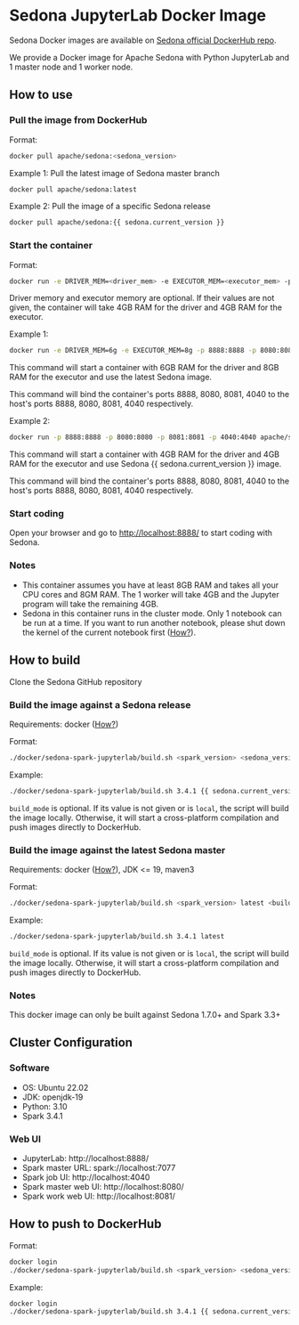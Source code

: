 # Sedona JupyterLab Docker Image

Sedona Docker images are available on [Sedona official DockerHub repo](https://hub.docker.com/r/apache/sedona).

We provide a Docker image for Apache Sedona with Python JupyterLab and 1 master node and 1 worker node.

## How to use

### Pull the image from DockerHub

Format:

```bash
docker pull apache/sedona:<sedona_version>
```

Example 1: Pull the latest image of Sedona master branch

```bash
docker pull apache/sedona:latest
```

Example 2: Pull the image of a specific Sedona release

```bash
docker pull apache/sedona:{{ sedona.current_version }}
```

### Start the container

Format:

```bash
docker run -e DRIVER_MEM=<driver_mem> -e EXECUTOR_MEM=<executor_mem> -p 8888:8888 -p 8080:8080 -p 8081:8081 -p 4040:4040 apache/sedona:<sedona_version>
```

Driver memory and executor memory are optional. If their values are not given, the container will take 4GB RAM for the driver and 4GB RAM for the executor.

Example 1:

```bash
docker run -e DRIVER_MEM=6g -e EXECUTOR_MEM=8g -p 8888:8888 -p 8080:8080 -p 8081:8081 -p 4040:4040 apache/sedona:latest
```

This command will start a container with 6GB RAM for the driver and 8GB RAM for the executor and use the latest Sedona image.

This command will bind the container's ports 8888, 8080, 8081, 4040 to the host's ports 8888, 8080, 8081, 4040 respectively.

Example 2:

```bash
docker run -p 8888:8888 -p 8080:8080 -p 8081:8081 -p 4040:4040 apache/sedona:{{ sedona.current_version }}
```

This command will start a container with 4GB RAM for the driver and 4GB RAM for the executor and use Sedona {{ sedona.current_version }} image.

This command will bind the container's ports 8888, 8080, 8081, 4040 to the host's ports 8888, 8080, 8081, 4040 respectively.

### Start coding

Open your browser and go to [http://localhost:8888/](http://localhost:8888/) to start coding with Sedona.

### Notes

* This container assumes you have at least 8GB RAM and takes all your CPU cores and 8GM RAM. The 1 worker will take 4GB and the Jupyter program will take the remaining 4GB.
* Sedona in this container runs in the cluster mode. Only 1 notebook can be run at a time. If you want to run another notebook, please shut down the kernel of the current notebook first ([How?](https://jupyterlab.readthedocs.io/en/stable/user/running.html)).

## How to build

Clone the Sedona GitHub repository

### Build the image against a Sedona release

Requirements: docker ([How?](https://docs.docker.com/engine/install/))

Format:

```bash
./docker/sedona-spark-jupyterlab/build.sh <spark_version> <sedona_version> <build_mode>
```

Example:

```bash
./docker/sedona-spark-jupyterlab/build.sh 3.4.1 {{ sedona.current_version }}
```

`build_mode` is optional. If its value is not given or is `local`, the script will build the image locally. Otherwise, it will start a cross-platform compilation and push images directly to DockerHub.

### Build the image against the latest Sedona master

Requirements: docker ([How?](https://docs.docker.com/engine/install/)), JDK <= 19, maven3

Format:

```bash
./docker/sedona-spark-jupyterlab/build.sh <spark_version> latest <build_mode>
```

Example:

```bash
./docker/sedona-spark-jupyterlab/build.sh 3.4.1 latest
```

`build_mode` is optional. If its value is not given or is `local`, the script will build the image locally. Otherwise, it will start a cross-platform compilation and push images directly to DockerHub.

### Notes

This docker image can only be built against Sedona 1.7.0+ and Spark 3.3+

## Cluster Configuration

### Software

* OS: Ubuntu 22.02
* JDK: openjdk-19
* Python: 3.10
* Spark 3.4.1

### Web UI

* JupyterLab: http://localhost:8888/
* Spark master URL: spark://localhost:7077
* Spark job UI: http://localhost:4040
* Spark master web UI: http://localhost:8080/
* Spark work web UI: http://localhost:8081/

## How to push to DockerHub

Format:

```bash
docker login
./docker/sedona-spark-jupyterlab/build.sh <spark_version> <sedona_version> release
```

Example:

```bash
docker login
./docker/sedona-spark-jupyterlab/build.sh 3.4.1 {{ sedona.current_version }} release
```
